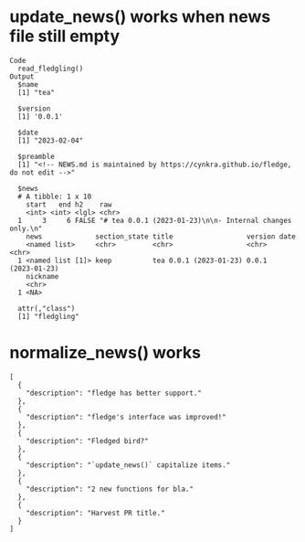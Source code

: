 # update_news() works when news file still empty

    Code
      read_fledgling()
    Output
      $name
      [1] "tea"
      
      $version
      [1] '0.0.1'
      
      $date
      [1] "2023-02-04"
      
      $preamble
      [1] "<!-- NEWS.md is maintained by https://cynkra.github.io/fledge, do not edit -->"
      
      $news
      # A tibble: 1 x 10
        start   end h2    raw                                                     
        <int> <int> <lgl> <chr>                                                   
      1     3     6 FALSE "# tea 0.0.1 (2023-01-23)\n\n- Internal changes only.\n"
        news             section_state title                  version date        
        <named list>     <chr>         <chr>                  <chr>   <chr>       
      1 <named list [1]> keep          tea 0.0.1 (2023-01-23) 0.0.1   (2023-01-23)
        nickname
        <chr>   
      1 <NA>    
      
      attr(,"class")
      [1] "fledgling"

# normalize_news() works

    [
      {
        "description": "fledge has better support."
      },
      {
        "description": "fledge's interface was improved!"
      },
      {
        "description": "Fledged bird?"
      },
      {
        "description": "`update_news()` capitalize items."
      },
      {
        "description": "2 new functions for bla."
      },
      {
        "description": "Harvest PR title."
      }
    ] 

